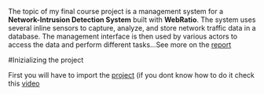 The topic of my final course project is a management system for a **Network-Intrusion Detection System**
built with **WebRatio**. The system uses several inline sensors to capture, analyze, and store
network traffic data in a database. The management interface is then used by various actors
to access the data and perform different tasks...See more on the [report](<ASE_Project_Report.pdf>)


#Inizializing the project

First you will have to import the [project](IntrusionDetectionSystem.zip) (if you dont know how to do it check this [video](https://my.webratio.com/learn/learningobject/organize-the-workspace-v-72?cbck=wrReq87824)
